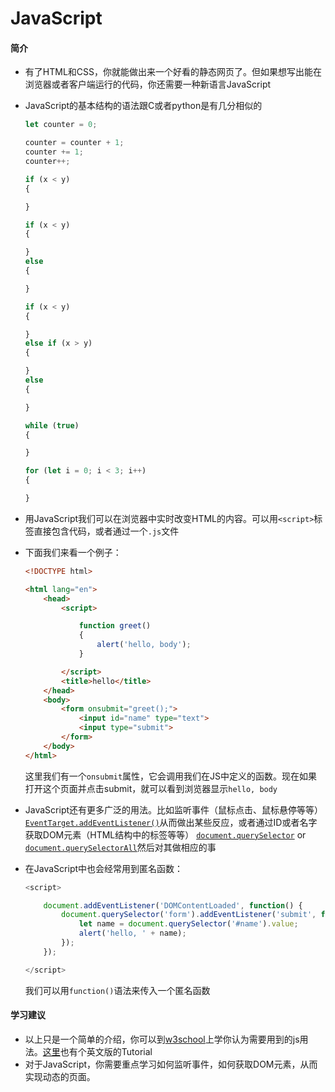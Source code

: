 # JavaScript

#### 简介

* 有了HTML和CSS，你就能做出来一个好看的静态网页了。但如果想写出能在浏览器或者客户端运行的代码，你还需要一种新语言JavaScript
*   JavaScript的基本结构的语法跟C或者python是有几分相似的

    ```js
    let counter = 0;
    ```

    ```js
    counter = counter + 1;
    counter += 1;
    counter++;
    ```

    ```js
    if (x < y)
    {

    }
    ```

    ```js
    if (x < y)
    {

    }
    else
    {

    }
    ```

    ```js
    if (x < y)
    {

    }
    else if (x > y)
    {

    }
    else
    {

    }
    ```

    ```js
    while (true)
    {

    }
    ```

    ```js
    for (let i = 0; i < 3; i++)
    {

    }
    ```
* 用JavaScript我们可以在浏览器中实时改变HTML的内容。可以用`<script>`标签直接包含代码，或者通过一个`.js`文件
*   下面我们来看一个例子：

    ```html
    <!DOCTYPE html>

    <html lang="en">
        <head>
            <script>

                function greet()
                {
                    alert('hello, body');
                }

            </script>
            <title>hello</title>
        </head>
        <body>
            <form onsubmit="greet();">
                <input id="name" type="text">
                <input type="submit">
            </form>
        </body>
    </html>
    ```

    这里我们有一个`onsubmit`属性，它会调用我们在JS中定义的函数。现在如果打开这个页面并点击submit，就可以看到浏览器显示`hello, body`
* JavaScript还有更多广泛的用法。比如监听事件（鼠标点击、鼠标悬停等等）[`EventTarget.addEventListener()`](https://developer.mozilla.org/en-US/docs/Web/API/EventTarget/addEventListener)从而做出某些反应，或者通过ID或者名字获取DOM元素（HTML结构中的标签等等） [`document.querySelector`](https://developer.mozilla.org/en-US/docs/Web/API/Document/querySelector) or [`document.querySelectorAll`](https://developer.mozilla.org/en-US/docs/Web/API/Document/querySelectorAll)然后对其做相应的事
*   在JavaScript中也会经常用到匿名函数：

    ```js
    <script>

        document.addEventListener('DOMContentLoaded', function() {
            document.querySelector('form').addEventListener('submit', function() {
                let name = document.querySelector('#name').value;
                alert('hello, ' + name);
            });
        });

    </script>
    ```

    我们可以用`function()`语法来传入一个匿名函数

#### 学习建议

* 以上只是一个简单的介绍，你可以到[w3school](https://www.w3school.com.cn/js/index.asp)上学你认为需要用到的js用法。[这里](https://www.w3schools.com/js/)也有个英文版的Tutorial
* 对于JavaScript，你需要重点学习如何监听事件，如何获取DOM元素，从而实现动态的页面。

